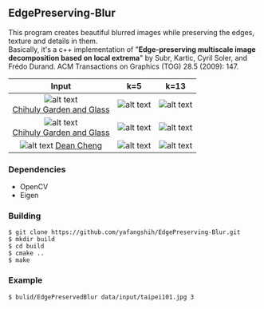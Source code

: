 ## EdgePreserving-Blur
This program creates beautiful blurred images while preserving the edges, texture and details in them. <br />
Basically, it's a c++ implementation of "**Edge-preserving multiscale image decomposition based on local extrema**" by Subr, Kartic, Cyril Soler, and Frédo Durand. ACM Transactions on Graphics (TOG) 28.5 (2009): 147.<br />

| Input | k=5 | k=13 |
| :----: | :----: | :----: |
| ![alt text](https://github.com/yafangshih/EdgePreserving-Blur/blob/master/data/input/glassblue.jpg) <br /> [Chihuly Garden and Glass](https://www.chihulygardenandglass.com/) | ![alt text](https://github.com/yafangshih/EdgePreserving-Blur/blob/master/data/output/glassblue/glassblue-k5.jpg) | ![alt text](https://github.com/yafangshih/EdgePreserving-Blur/blob/master/data/output/glassblue/glassblue-k13.jpg) |
| ![alt text](https://github.com/yafangshih/EdgePreserving-Blur/blob/master/data/input/glassred.jpg) <br /> [Chihuly Garden and Glass](https://www.chihulygardenandglass.com/) | ![alt text](https://github.com/yafangshih/EdgePreserving-Blur/blob/master/data/output/glassred/glassred-k5.jpg) | ![alt text](https://github.com/yafangshih/EdgePreserving-Blur/blob/master/data/output/glassred/glassred-k13.jpg) |
| ![alt text](https://github.com/yafangshih/EdgePreserving-Blur/blob/master/data/input/taipei101.jpg) [Dean Cheng](http://crazydean0420.phootime.com/) | ![alt text](https://github.com/yafangshih/EdgePreserving-Blur/blob/master/data/output/taipei101/taipei101-k5.jpg) | ![alt text](https://github.com/yafangshih/EdgePreserving-Blur/blob/master/data/output/taipei101/taipei101-k13.jpg) |

### Dependencies <br />
 * OpenCV <br />
 * Eigen <br />

### Building <br />
```Shell
$ git clone https://github.com/yafangshih/EdgePreserving-Blur.git
$ mkdir build
$ cd build
$ cmake ..
$ make
```
### Example <br />
```
$ bulid/EdgePreservedBlur data/input/taipei101.jpg 3
```
